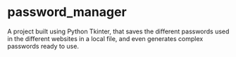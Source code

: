 # password_manager
A project built using Python Tkinter, that saves the different passwords used in the different websites in a local file, and even generates complex passwords ready to use.
